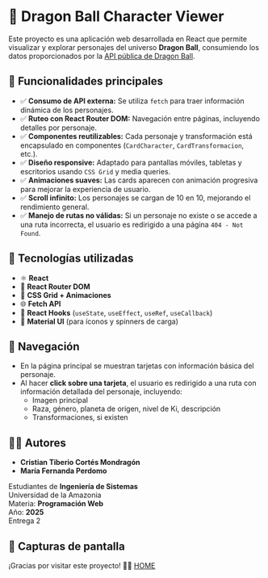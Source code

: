 # 🌟 Dragon Ball Character Viewer

Este proyecto es una aplicación web desarrollada en React que permite visualizar y explorar personajes del universo **Dragon Ball**, consumiendo los datos proporcionados por la [API pública de Dragon Ball](https://dragonball-api.com/).

## 🚀 Funcionalidades principales

- ✅ **Consumo de API externa:** Se utiliza `fetch` para traer información dinámica de los personajes.
- ✅ **Ruteo con React Router DOM:** Navegación entre páginas, incluyendo detalles por personaje.
- ✅ **Componentes reutilizables:** Cada personaje y transformación está encapsulado en componentes (`CardCharacter`, `CardTransformacion`, etc.).
- ✅ **Diseño responsive:** Adaptado para pantallas móviles, tabletas y escritorios usando `CSS Grid` y media queries.
- ✅ **Animaciones suaves:** Las cards aparecen con animación progresiva para mejorar la experiencia de usuario.
- ✅ **Scroll infinito:** Los personajes se cargan de 10 en 10, mejorando el rendimiento general.
- ✅ **Manejo de rutas no válidas:** Si un personaje no existe o se accede a una ruta incorrecta, el usuario es redirigido a una página `404 - Not Found`.

## 🧠 Tecnologías utilizadas

- ⚛️ **React**
- 🔄 **React Router DOM**
- 🎨 **CSS Grid + Animaciones**
- 🌐 **Fetch API**
- 🧩 **React Hooks** (`useState`, `useEffect`, `useRef`, `useCallback`)
- 🎯 **Material UI** (para íconos y spinners de carga)

## 🧭 Navegación

- En la página principal se muestran tarjetas con información básica del personaje.
- Al hacer **click sobre una tarjeta**, el usuario es redirigido a una ruta con información detallada del personaje, incluyendo:
  - Imagen principal
  - Raza, género, planeta de origen, nivel de Ki, descripción
  - Transformaciones, si existen

## 👨‍💻 Autores

- **Cristian Tiberio Cortés Mondragón**  
- **María Fernanda Perdomo**

Estudiantes de **Ingeniería de Sistemas**  
Universidad de la Amazonia  
Materia: **Programación Web**  
Año: **2025**  
Entrega 2

## 📸 Capturas de pantalla 

> 

¡Gracias por visitar este proyecto! 🐉✨
[HOME](./public/Captura%20de%20pantalla%202025-04-18%20a%20la(s)%207.02.01 p.m..png)